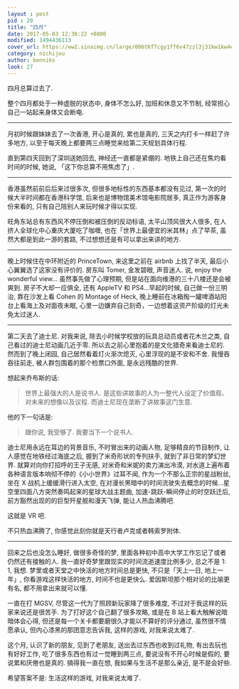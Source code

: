 ```yaml
---
layout : post
pid : 20
title: "四月"
date: 2017-05-03 12:38:22 +0800
modified: 1494436113
cover_url: https://ww2.sinaimg.cn/large/006tKfTcgy1ff6v47zzl3j31kw1kw4er
category: nichijou
author: benniks
look: 27
---
```

四月总算过去了. 

整个四月都处于一种虚脱的状态中, 身体不怎么好, 加班和休息又不节制, 经常担心自己一站起来身体又会断电. 

---

月初时候跟妹妹去了一次香港, 开心是真的, 累也是真的, 三天之内打卡一样赶了许多地方, 以至于每天晚上都要两三点睡觉来给第二天规划具体行程. 

直到第四天回到了深圳送她回去, 神经还一直都是紧绷的. 地铁上自己还在焦灼看时间的时候, 她说, 「这下你总算不用焦虑了」. 

---

香港虽然前前后后来过很多次, 但很多地标性的东西基本都没有见过, 第一次的时候大半时间都在香港科学馆, 后来也是博物馆美术馆电影院居多, 真正作为游客身份来看的, 只有自己陪别人来玩时候才得以实现. 

旺角东站总有东西风不停压倒和被压倒的反动标语, 太平山顶风很大人很多, 在人挤人全球化中心重庆大厦吃了咖喱, 也在「世界上最便宜的米其林」点了早茶, 虽然大都是到此一游的套路, 不过想想还是有可以拿出来讲的地方. 

---

晚上时候住在中环附近的 PrinceTown, 来这里之前在 airbnb 上找了半天, 最后小心翼翼选了这家没有评价的. 房东叫 Tomer, 金发碧眼, 声音迷人. 说, enjoy the wonderful view... 虽然事先做了心理预期, 但是站在面向维港的三十八楼还是会被爽到. 房子不大却一应俱全, 还有 AppleTV 和 PS4...早起的时候, 自己做一份三明治, 靠在沙发上看 Cohen 的 Montage of Heck, 晚上睡前在冰箱掏一罐啤酒站阳台上看海上及对面夜未眠, 心里一边嫌弃自己刻奇，一边想着这资产阶级的灯光未免太过迷人. 

---

第二天去了迪士尼. 对我来说, 除去小时候学校放的玩具总动员或者花木兰之类, 自己看过的迪士尼动画几近于零. 所以去之前心里抱着的是文化猎奇来看迪士尼的. 然而到了晚上闭园, 自己居然看着灯火渐次熄灭, 心里浮现的是不安和不舍. 我慢吞吞往前走, 被人群包围着的那个检票口外面, 是永远残酷的世界. 

想起来乔布斯的话: 

> 世界上最强大的人是说书人. 是这些讲故事的人为一整代人设定了价值观、对未来的想像以及议程. 而迪士尼现在垄断了讲故事这门生意.
 
他的下一句话是: 

> 跟你说, 我受够了. 我要当下一个说书人. 

迪士尼用永远在耳边的背景音乐, 不时冒出来的动画人物, 足够精良的节目制作, 让人感觉在地铁经过海底之后, 握到了米奇形状的专列扶手, 就到了非日常的梦幻世界. 就算对向你打招呼的王子无感, 对米奇和米妮的卖力演出冷漠, 对水道上遍布着各种语言版本响彻不停的《小小世界》过耳不闻, 作为一个不那么正宗的星战粉丝, 坐在 X 战机上缓缓滑行进入太空, 在对漫长黑暗中的时间流驶失去概念的时候...星空里四面八方突然奏鸣起来的星球大战主题曲, 加速-跳跃-瞬间停止的时空跃迁后, 前方豁然出现的的巨型歼星舰和漫天飞弹, 能让人热血沸腾吧. 

这就是 VR 吧. 

不只热血沸腾了, 你感觉此刻你就是天行者卢克或者韩索罗附体. 

---

回来之后也没怎么睡好, 做很多奇怪的梦, 里面各种初中高中大学工作忘记了或者仍然还有接触的人. 我一直好奇梦里跟现实的时间流逝速度比例多少, 总之不是 1: 1, 我想. 梦里或者天堂之中快活的地方时间总是更快, 不只是「天上一日, 地上一年」, 你看游戏这样快活的地方, 时间不也是更快么. 爱因斯坦那个相对论的比喻更有名, 都不用拿出来就可以懂. 

一直在打 MGSV, 尽管这一代为了照顾新玩家降了很多难度, 不过对于我这样的玩家来说还是很苦手. 为了打好这个自己翻了很多攻略, 或是在 B 站上看大触解说暗暗体会心得, 但还是每一个关卡都要磨很久才能以不算好的评分通过, 虽然很不情愿承认, 但内心漆黑的那团意志告诉我, 这样的游戏, 对我来说太难了. 

这个月, 认识了新的朋友, 见到了老朋友, 送出去过东西也收到过礼物, 有出去玩也有好好工作, 吃了很多东西也有过一觉睡到两三点, 要说没有不开心时候是假的, 要说累和厌倦也是真的. 搞得我一直在想, 我如果与生活不是那么亲近, 是不是会好些. 

希望答案不是: 生活这样的游戏, 对我来说太难了. 
